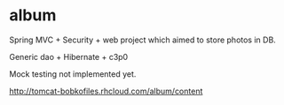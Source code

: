 album
=====

Spring MVC + Security + web project which aimed to store photos in DB.

Generic dao + Hibernate + c3p0

Mock testing not implemented yet.

http://tomcat-bobkofiles.rhcloud.com/album/content
